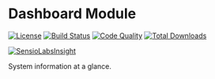 # Dashboard Module

[![License](https://img.shields.io/badge/license-MIT-brightgreen.svg)](https://packagist.org/packages/anomaly/dashboard-module) 
[![Build Status](https://scrutinizer-ci.com/g/anomalylabs/dashboard-module/badges/build.png?b=master)](https://scrutinizer-ci.com/g/anomalylabs/dashboard-module/build-status/master)
[![Code Quality](http://img.shields.io/scrutinizer/g/anomalylabs/dashboard-module.svg)](https://scrutinizer-ci.com/g/anomalylabs/dashboard-module/)
[![Total Downloads](http://img.shields.io/packagist/dt/anomaly/dashboard-module.svg)](https://packagist.org/packages/anomaly/dashboard-module)

[![SensioLabsInsight](https://insight.sensiolabs.com/projects/4099a034-ce40-4c0e-b58e-966415aa6833/small.png)](https://insight.sensiolabs.com/projects/4099a034-ce40-4c0e-b58e-966415aa6833)

System information at a glance.
